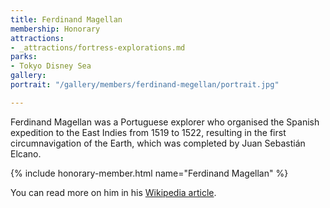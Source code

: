 ```yaml
---
title: Ferdinand Magellan
membership: Honorary
attractions:
- _attractions/fortress-explorations.md
parks:
- Tokyo Disney Sea
gallery: 
portrait: "/gallery/members/ferdinand-megellan/portrait.jpg"

---
```

Ferdinand Magellan was a Portuguese explorer who organised the Spanish expedition to the East Indies from 1519 to 1522, resulting in the first circumnavigation of the Earth, which was completed by Juan Sebastián Elcano.

{% include honorary-member.html name="Ferdinand Magellan" %}

You can read more on him in his [Wikipedia article](https://en.wikipedia.org/wiki/Ferdinand_Magellan).